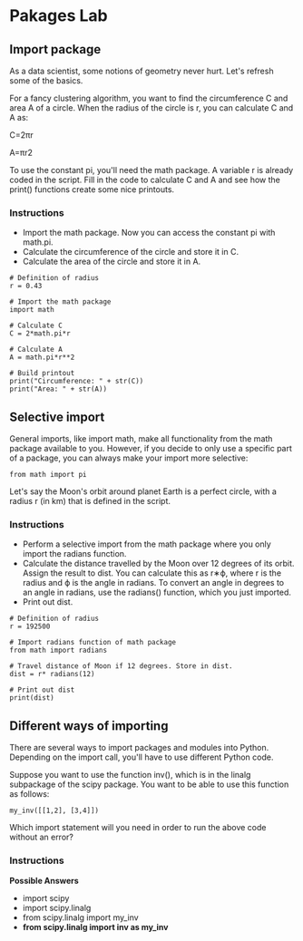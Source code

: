 # Pakages Lab

## Import package
As a data scientist, some notions of geometry never hurt. Let's refresh some of the basics.

For a fancy clustering algorithm, you want to find the circumference C and area A of a circle. When the radius of the circle is r, you can calculate C and A as:

C=2πr

A=πr2

To use the constant pi, you'll need the math package. A variable r is already coded in the script. Fill in the code to calculate C and A and see how the print() functions create some nice printouts.

### Instructions

- Import the math package. Now you can access the constant pi with math.pi.
- Calculate the circumference of the circle and store it in C.
- Calculate the area of the circle and store it in A.

```{python}
# Definition of radius
r = 0.43

# Import the math package
import math

# Calculate C
C = 2*math.pi*r

# Calculate A
A = math.pi*r**2

# Build printout
print("Circumference: " + str(C))
print("Area: " + str(A))
```

## Selective import

General imports, like import math, make all functionality from the math package available to you. However, if you decide to only use a specific part of a package, you can always make your import more selective:

```{python}
from math import pi
```

Let's say the Moon's orbit around planet Earth is a perfect circle, with a radius r (in km) that is defined in the script.

### Instructions

- Perform a selective import from the math package where you only import the radians function.
- Calculate the distance travelled by the Moon over 12 degrees of its orbit. Assign the result to dist. You can calculate this as r∗ϕ, where r is the radius and ϕ is the angle in radians. To convert an angle in degrees to an angle in radians, use the radians() function, which you just imported.
- Print out dist.

```{python}
# Definition of radius
r = 192500

# Import radians function of math package
from math import radians

# Travel distance of Moon if 12 degrees. Store in dist.
dist = r* radians(12)

# Print out dist
print(dist)
```

## Different ways of importing

There are several ways to import packages and modules into Python. Depending on the import call, you'll have to use different Python code.

Suppose you want to use the function inv(), which is in the linalg subpackage of the scipy package. You want to be able to use this function as follows:

```{python}
my_inv([[1,2], [3,4]])
```

Which import statement will you need in order to run the above code without an error?

### Instructions

**Possible Answers**

- import scipy
- import scipy.linalg
- from scipy.linalg import my_inv
- **from scipy.linalg import inv as my_inv**